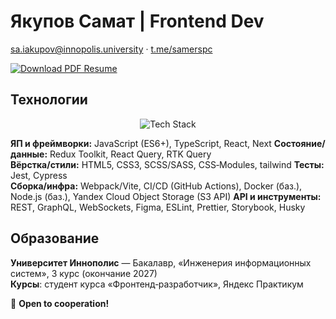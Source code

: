 # Якупов Самат | Frontend Dev

[sa.iakupov@innopolis.university](mailto:sa.iakupov@innopolis.university) · [t.me/samerspc](https://t.me/samerspc)

<p align="left">
  <a href="./Samat_Iakupov_Frontend.pdf" download="Iakupov_Samat_Frontend_Resume.pdf">
    <img src="https://img.shields.io/badge/Resume.pdf-2D3748?style=for-the-badge&logo=readthedocs&logoColor=white" alt="Download PDF Resume" />
  </a>
</p>

## Технологии

<p align="center">
  <img src="https://skillicons.dev/icons?i=js,ts,react,redux,html,css,sass,tailwind,jest,vite,webpack,docker,nodejs,graphql,figma&theme=dark" alt="Tech Stack" />
</p>

**ЯП и фреймворки:** JavaScript (ES6+), TypeScript, React, Next
**Состояние/данные:** Redux Toolkit, React Query, RTK Query  
**Вёрстка/стили:** HTML5, CSS3, SCSS/SASS, CSS‑Modules, tailwind
**Тесты:** Jest, Cypress  
**Сборка/инфра:** Webpack/Vite, CI/CD (GitHub Actions), Docker (баз.), Node.js (баз.), Yandex Cloud Object Storage (S3 API)
**API и инструменты:** REST, GraphQL, WebSockets, Figma, ESLint, Prettier, Storybook, Husky

## Образование
**Университет Иннополис** — Бакалавр, «Инженерия информационных систем», 3 курс (окончание 2027)  
**Курсы**: студент курса «Фронтенд‑разработчик», Яндекс Практикум

🎾  **Open to cooperation!**